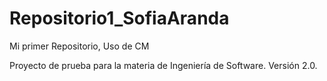 # Repositorio1_SofiaAranda
Mi primer Repositorio, Uso de CM

Proyecto de prueba para la materia de Ingeniería de Software.
Versión 2.0.
